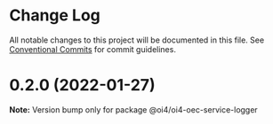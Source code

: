 # Change Log

All notable changes to this project will be documented in this file.
See [Conventional Commits](https://conventionalcommits.org) for commit guidelines.

# 0.2.0 (2022-01-27)

**Note:** Version bump only for package @oi4/oi4-oec-service-logger
